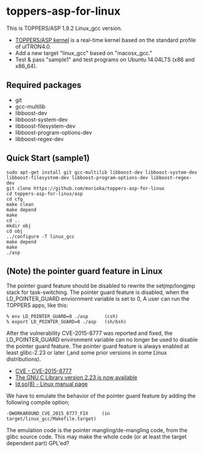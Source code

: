 # toppers-asp-for-linux

This is TOPPERS/ASP 1.9.2 Linux_gcc version.

* [TOPPERS/ASP kernel](http://toppers.jp/en/asp-kernel.html) is a real-time kernel based on the standard profile of uITRON4.0.
* Add a new target "linux_gcc" based on "macosx_gcc."
* Test & pass "sample1" and test programs on Ubuntu 14.04LTS (x86 and x86_64).

## Required packages
* git
* gcc-multilib
* libboost-dev
* libboost-system-dev 
* libboost-filesystem-dev 
* libboost-program-options-dev 
* libboost-regex-dev

## Quick Start (sample1)
    sudo apt-get install git gcc-multilib libboost-dev libboost-system-dev libboost-filesystem-dev libboost-program-options-dev libboost-regex-dev
    git clone https://github.com/morioka/toppers-asp-for-linux
    cd toppers-asp-for-linux/asp
    cd cfg
    make clean
    make depend
    make
    cd ..
    mkdir obj
    cd obj
    ../configure -T linux_gcc
    make depend
    make
    ./asp

## (Note) the pointer guard feature in Linux

The pointer guard feature should be disabled to rewrite the setjmp/longjmp stack for task-switching.
The pointer guard feature is disabled, when the LD_POINTER_GUARD enviornment variable is set to 0,
A user can run the TOPPERS apps, like this:

    % env LD_POINTER_GUARD=0 ./asp      (csh)
    % export LD_POINTER_GUARD=0 ./asp   (sh/bsh)

After the vulnerability CVE-2015-8777 was reported and fixed, the LD_POINTER_GUARD environment variable 
can no longer be used to disable the pointer guard feature. The pointer guard feature is always 
enabled at least glibc-2.23 or later (,and some prior versions in some Linux distributions).

* [CVE - CVE-2015-8777](https://cve.mitre.org/cgi-bin/cvename.cgi?name=CVE-2015-8777)
* [The GNU C Library version 2.23 is now available](https://www.sourceware.org/ml/libc-alpha/2016-02/msg00502.html)
* [ld.so(8) - Linux manual page](http://man7.org/linux/man-pages/man8/ld.so.8.html)

We have to emulate the behavior of the pointer guard feature by adding the following compile option;

    -DWORKAROUND_CVE_2015_8777_FIX     (in target/linux_gcc/Makefile.target)

The emulation code is the pointer mangling/de-mangling code, from the glibc source code. 
This may make the whole code (or at least the target dependent part) GPL'ed?

